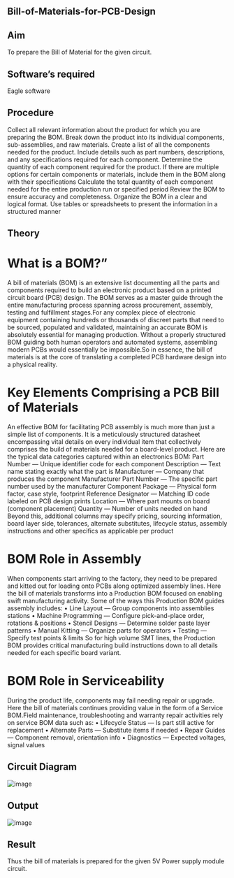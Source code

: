 ## Bill-of-Materials-for-PCB-Design
## Aim
 To prepare the Bill of Material for the given circuit.
## Software’s required
 Eagle software
## Procedure
 Collect all relevant information about the product for which you are preparing the BOM.
 Break down the product into its individual components, sub-assemblies, and raw materials.
 Create a list of all the components needed for the product. Include details such as part numbers,
 descriptions, and any specifications required for each component.
 Determine the quantity of each component required for the product.
 If there are multiple options for certain components or materials, include them in the BOM along
 with their specifications
 Calculate the total quantity of each component needed for the entire production run or specified
 period
 Review the BOM to ensure accuracy and completeness.
 Organize the BOM in a clear and logical format. Use tables or spreadsheets to present the
 information in a structured manner
## Theory
# What is a BOM?”
 A bill of materials (BOM) is an extensive list documenting all the parts and components required to
 build an electronic product based on a printed circuit board (PCB) design. The BOM serves as a
 master guide through the entire manufacturing process spanning across procurement, assembly,
 testing and fulfillment stages.For any complex piece of electronic equipment containing hundreds
 or thousands of discreet parts that need to be sourced, populated and validated, maintaining an
 accurate BOM is absolutely essential for managing production. Without a properly structured BOM
 guiding both human operators and automated systems, assembling modern PCBs would essentially
 be impossible.So in essence, the bill of materials is at the core of translating a completed PCB
 hardware design into a physical reality.
# Key Elements Comprising a PCB Bill of Materials
 An effective BOM for facilitating PCB assembly is much more than just a simple list of components.
 It is a meticulously structured datasheet encompassing vital details on every individual item that
 collectively comprises the build of materials needed for a board-level product. Here are the typical
 data categories captured within an electronics BOM: Part Number — Unique identifier code for
 each component
 Description — Text name stating exactly what the part is
 Manufacturer — Company that produces the component
 Manufacturer Part Number — The specific part number used by the manufacturer
 Component Package — Physical form factor, case style, footprint
 Reference Designator — Matching ID code labeled on PCB design prints
 Location — Where part mounts on board (component placement)
 Quantity — Number of units needed on hand
 Beyond this, additional columns may specify pricing, sourcing information, board layer side,
 tolerances, alternate substitutes, lifecycle status, assembly instructions and other specifics as
 applicable per product
# BOM Role in Assembly
 When components start arriving to the factory, they need to be prepared and kitted out for loading
 onto PCBs along optimized assembly lines. Here the bill of materials transforms into a Production
 BOM focused on enabling swift manufacturing activity. Some of the ways this Production BOM
 guides assembly includes: • Line Layout — Group components into assemblies stations
 • Machine Programming — Configure pick-and-place order, rotations & positions
 • Stencil Designs — Determine solder paste layer patterns
 • Manual Kitting — Organize parts for operators
 • Testing — Specify test points & limits
 So for high volume SMT lines, the Production BOM provides critical manufacturing build
 instructions down to all details needed for each specific board variant.
# BOM Role in Serviceability
 During the product life, components may fail needing repair or upgrade. Here the bill of materials
 continues providing value in the form of a Service BOM.Field maintenance, troubleshooting and
 warranty repair activities rely on service BOM data such as: • Lifecycle Status — Is part still active for
 replacement
 • Alternate Parts — Substitute items if needed
 • Repair Guides — Component removal, orientation info
 • Diagnostics — Expected voltages, signal values
## Circuit Diagram

![image](https://github.com/user-attachments/assets/c1cd5664-42a4-4128-b94b-da4d73e4b71c)

## Output

![image](https://github.com/user-attachments/assets/da981cc1-6822-4522-99d8-2b99a0a606b2)


## Result
 Thus the bill of materials is prepared for the given 5V Power supply module circuit.
